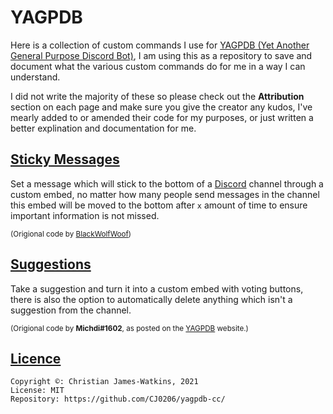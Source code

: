 # YAGPDB

Here is a collection of custom commands I use for [YAGPDB (Yet Another General Purpose Discord Bot)](https://yagpdb.xyz/), I am using this as a repository to save and document what the various custom commands do for me in a way I can understand.

I did not write the majority of these so please check out the **Attribution** section on each page and make sure you give the creator any kudos, I've mearly added to or amended their code for my purposes, or just written a better explination and documentation for me.

## [Sticky Messages](https://github.com/CJ0206/yagpdb/tree/main/Sticky%20Message)

Set a message which will stick to the bottom of a [Discord](https://discord.com/) channel through a custom embed, no matter how many people send messages in the channel this embed will be moved to the bottom after `x` amount of time to ensure important information is not missed.

<sub>(Origional code by <a href="https://github.com/BlackWolfWoof/yagpdb-cc/tree/master/Sticky_Message/v2">BlackWolfWoof</a>)</sub>

## [Suggestions](https://github.com/CJ0206/yagpdb/tree/main/Suggestions)

Take a suggestion and turn it into a custom embed with voting buttons, there is also the option to automatically delete anything which isn't a suggestion from the channel.

<sub>(Origional code by **Michdi#1602**, as posted on the <a href="https://docs.yagpdb.xyz/reference/custom-command-examples#suggestion-command">YAGPDB</a> website.)</sub>

## [Licence](https://github.com/CJ0206/yagpdb-cc/blob/main/LICENSE)
```
Copyright ©: Christian James-Watkins, 2021
License: MIT
Repository: https://github.com/CJ0206/yagpdb-cc/
```
